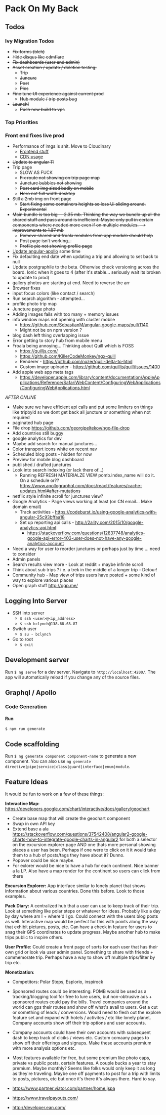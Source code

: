 # Pack On My Back

## Todos

### Ivy Migration Todos

- ~~Fix forms (bleh)~~
- ~~Hide disqus like edmflare~~
- ~~Fix dashboards (user and admin)~~
- ~~Asset creation / update / deletion testing:~~
    - ~~Trip~~
    - ~~Juncure~~
    - ~~Post~~
    - ~~Pics~~
- ~~Fine tune UI experience against current prod~~
    - ~~Hub module / trip posts bug~~
- ~~Launch!~~
    - ~~Push new build to vps~~

### Top Priorities

### Front end fixes live prod

- Performance of imgs is shit. Move to Cloudinary
    - [Frontend stuff](https://cloudinary.com/blog/advanced_image_component_for_cloudinary_s_front_end_sdks)
    - [CDN usage](https://cloudinary.com/documentation/fetch_remote_images)
- ~~Update to angular 11~~
- Trip page
    - SLOW AS FUCK
    - ~~Fix route not showing on trip page map~~
    - ~~Juncture bubbles not showing~~
    - ~~Post card img sized badly on mobile~~
    - ~~Hero not full width desktop~~
- ~~Still a 2mb img on front page~~
    - ~~Start fixing some containers heights so less UI sliding around. Experimental~~
- ~~Main bundle is too big -- 2.35 mb. Thinking the way we bundle up all the shared stuff and pass around is inefficient. Maybe only pull in certain components where needed more even if on multiple modules. --> improvements to 1.87 mb~~
    - ~~Remove shared and froala modules from app module should help~~
    - ~~Post page isn't working...~~
    - ~~Profile pic not showing profile page~~
- [Update angular-apollo](https://apollo-angular.com/docs/migration/) some time
- Fix defaulting end date when updating a trip and allowing to set back to null
- Update postgraphile to the beta. Otherwise check versioning across the board. Ionic when it goes to 4 (after it's stable... seriously wait its broken to update to prod)
- gallery photos are starting at end. Need to reverse the arr
- Browser fixes
- input focus colors (like contact / search)
- Run search algorithm - attempted...
- profile photo trip map
- Juncture page photo
- Adding images fails with too many + memory issues
- info window maps not opening with cluster mobile 
    - https://github.com/SebastianM/angular-google-maps/pull/1140
    - Might not be on npm version ?
- blog dash left thing overlapping issue
- Error getting to story hub from mobile menu
- Froala being annoying... Thinking about Quill which is FOSS
    - https://quilljs.com/
    - https://github.com/KillerCodeMonkey/ngx-quill
    - Renderer - https://github.com/nozer/quill-delta-to-html
    - Custom image uploader - https://github.com/quilljs/quill/issues/1400
- Add apple web app meta tags
    - https://developer.apple.com/library/content/documentation/AppleApplications/Reference/SafariWebContent/ConfiguringWebApplications/ConfiguringWebApplications.html

*AFTER ONLINE*

- Make sure we have efficient api calls and put some limiters on things like tripbyid so we dont get back all juncture or something when not required
- paginated hub page
- File drop https://github.com/georgipeltekov/ngx-file-drop
- Add countries still buggy
- google analytics for dev
- Maybe add search for manual junctures...
- Color transport icons white on recent nav
- Scheduled blog posts - hidden for now
- Preview for mobile blog dashboard
- published / drafted junctures
- Look into search indexing (or lack there of...)
    - Running REFRESH MATERIALZE VIEW pomb.index_name will do it. On a schedule or??https://www.apollographql.com/docs/react/features/cache-updates.html#after-mutations
- netflix style infinite scroll for junctures view?
- Google Analytics - Page views working at least (on CN email... Make domain email)
    - Track activities - https://codeburst.io/using-google-analytics-with-angular-25c93bffaa18
    - Set up reporting api calls - http://2ality.com/2015/10/google-analytics-api.html
        - https://stackoverflow.com/questions/12837748/analytics-google-api-error-403-user-does-not-have-any-google-analytics-account
- Need a way for user to reorder junctures or perhaps just by time ... need to consider
- Admin panels
- Search results view more - Look at reddit + maybe infinite scroll
- Think about sub trips ? i.e. a trek in the middle of a longer trip - Detour!
- Community hub - Map view of trips users have posted + some kind of way to explore various places
- Open graph stuff http://ogp.me/

## Logging Into Server

- SSH into server
    - `$ ssh <user>@<ip_address>`
    - `$ ssh bclynch@138.68.63.87`
- Switch user
    - `$ su - bclynch`
- Go to root
    - `$ exit`

## Development server

Run `$ ng serve` for a dev server. Navigate to `http://localhost:4200/`. The app
will automatically reload if you change any of the source files.

## Graphql / Apollo

### Code Generation

#### Run

`$ npm run generate`

## Code scaffolding

Run `$ ng generate component component-name` to generate a new component. You
can also use
`ng generate directive|pipe|service|class|guard|interface|enum|module`.

## Feature Ideas

It would be fun to work on a few of these things:

**Interactive Map:**
https://developers.google.com/chart/interactive/docs/gallery/geochart
- Create base map that will create the geochart component
- Swap in own API key
- Extend base a ala https://stackoverflow.com/questions/37542408/angular2-google-charts-how-to-integrate-google-charts-in-angular2 for both a selector on the excursion explorer page AND one thats more personal showing places a user has been. Perhaps if one were to click on it it would take them to a hub of posts/tags they have about it? Dunno.
- Popover could be nice maybe.
- For exlorer would be nice to have a hub for each continent. Nice banner a la LP. Also have a map render for the continent so users can click from there

**Excursion Explorer:** 
App interface similar to lonely planet that shows information about various countries. Done this before. Look to those examples.

**Pack Diary:**
A centralized hub that a user can use to keep track of their trip. Look at something like polar steps or whatever for ideas. Probably like a day by day where am I + where'd I go. Could connect with the users blog posts as well. Interactive map would be perfect for this with points along the way that exhibit pictures, posts, etc. Can have a check in feature for users to snag their GPS coordinates to update progress. Maybe another hub to make trips public to inspire others.

**User Profile:**
Could create a front page of sorts for each user that has their own grid or look via user admin panel. Something to share with friends + commemorate trip. Perhaps have a way to show off multiple trips/filter by trip etc.

**Monetization:**
- Competitors: Polar Steps, Esplorio, inspirock

- Sponsored routes could be interesting. POMB would be used as a tracking/blogging tool for free to lure users, but non-obtrusive ads + sponsored routes could pay the bills. Travel companies around the world can gps their routes and show off what's avail to users. Get a cut or something of leads / conversions. Would need to flesh out the explore feature set and expand with hotels / activites / etc like lonely planet. Company accounts show off their trip options and user accounts.

- Company accounts could have their own accounts with subsequent dash to keep track of clciks / views etc. Custom comaany pages to show off their offerings and signups. Make these accounts premium with more analysis options etc.

- Most features available for free, but some premium like photo caps, private vs public posts, certain features. A couple bucks a year to stay premium. Maybe monthly? Seems like folks would only keep it as long as they're traveling. Maybe one off payments to post for a trip with limits to posts, pictures, etc but once it's there it's always there. Hard to say. 
- https://www.partner.viator.com/partner/home.jspa
- https://www.travelpayouts.com/
- http://developer.ean.com/